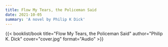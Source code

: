```yaml
---
title: Flow My Tears, the Policeman Said
date: 2021-10-05
summary: 'A novel by Philip K Dick'
---
```


{{< booklist/book
title="Flow My Tears, the Policeman Said"
author="Philip K. Dick"
cover="cover.jpg"
format="Audio" >}}
